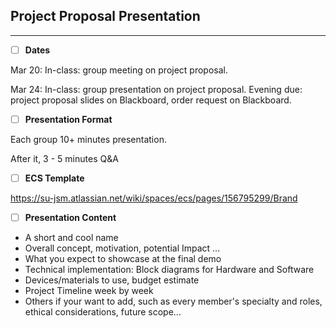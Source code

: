 ## Project Proposal Presentation

-----------

- [ ] **Dates**

Mar 20:
In-class: group meeting on project proposal.

Mar 24:
In-class: group presentation on project proposal.
Evening due: project proposal slides on Blackboard, order request on Blackboard.

- [ ] **Presentation Format**

Each group 10+ minutes presentation.

After it, 3 - 5 minutes Q&A

- [ ] **ECS Template**

https://su-jsm.atlassian.net/wiki/spaces/ecs/pages/156795299/Brand 

- [ ] **Presentation Content**

* A short and cool name
* Overall concept, motivation, potential Impact ...
* What you expect to showcase at the final demo
* Technical implementation: Block diagrams for Hardware and Software
* Devices/materials to use, budget estimate
* Project Timeline week by week
* Others if your want to add, such as every member's specialty and roles, ethical considerations, future scope...
